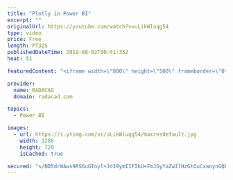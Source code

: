 ```yaml
---
title: "Plotly in Power BI"
excerpt: ""
originalUrl: https://youtube.com/watch?v=uLikWluqg54
type: video
price: Free
length: PT32S
publishedDateTime: 2019-08-02T00:41:35Z
heat: 51

featuredContent: "<iframe width=\"800\" height=\"500\" frameborder=\"0\" src=\"https://www.youtube.com/embed/uLikWluqg54\" allow=\"accelerometer; autoplay; encrypted-media; gyroscope; picture-in-picture\" allowfullscreen></iframe>"

provider:
  name: RADACAD
  domain: radacad.com

topics:
  - Power BI

images:
  - url: https://i.ytimg.com/vi/uLikWluqg54/maxresdefault.jpg
    width: 1280
    height: 720
    isCached: true

secured: "s/ND5drWAws9RS6uGInyl+Jd19ymIIFIkU+FmJGyYaZwIlHzGtOuCxaoynGQbUV3msMcxgEC28mzoRbgXYweAnkTGJQsMSe49x+1YRR/1PmZLILkhdJWMBdy5jrj1V/YUEbpiISKr5cQprIzbBSXA+IOo3Evccmm0TIFRxuxHCMCXnYRSz5LTkLnL8cGEaNlB6UFXJDBIR4h0lv17iIY0TFinAIzREkrevW3JdT/vcsJNgEvOLqEUADbVjPaUfJu68n5//KXmKmZqH4LrGvlyqPSuDDE6sF9ztMsw5iS8qOOc4NwcAzZPi6LjI/YEN7xfyu1zfaM2eaty9EG4JAgw5wbc9VgtxeTuLdfPObTPyGrzGLNBQahMNZ7YJKaCSO28sVPPQxCGj9DeNR/P6aso8hc4EvbBeIHpNPzB/VjVjY=;M4hQXqMoXs55eywfcfZGFg=="
---
```



